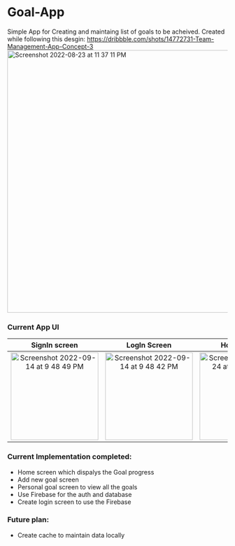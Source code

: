 # Goal-App
Simple App for Creating and maintaing list of goals to be acheived. Created while following this desgin: https://dribbble.com/shots/14772731-Team-Management-App-Concept-3
<img width="600" alt="Screenshot 2022-08-23 at 11 37 11 PM" src="https://user-images.githubusercontent.com/38658113/186232476-b23621c1-f398-4f37-b55f-94ad727ef589.png">

### Current App UI

SignIn screen   | LogIn Screen             | Home screen             |  Personal goal screen | Add new goal screen             |  Alert message    |    
:-------------------------:|:-------------------------:|:-------------------------:|:-------------------------:|:-------------------------:|:-------------------------:
<img width="200" alt="Screenshot 2022-09-14 at 9 48 49 PM" src="https://user-images.githubusercontent.com/38658113/190208881-2b2e0a16-f942-41db-bebf-03ce59414a5b.png"> | <img width="200" alt="Screenshot 2022-09-14 at 9 48 42 PM" src="https://user-images.githubusercontent.com/38658113/190208857-ca712eae-7132-4d75-a76c-11096bd271de.png"> | <img width="200" alt="Screenshot 2022-08-24 at 11 00 16 PM" src="https://user-images.githubusercontent.com/38658113/186485147-4e3a8b48-dfdd-4951-a1fc-4f145a79a1f8.png"> | <img width="200" alt="Screenshot 2022-08-24 at 10 42 17 PM" src="https://user-images.githubusercontent.com/38658113/186485247-a9d82f86-006d-4276-9f94-b6a854ffe2c0.png"> | <img width="200" alt="Screenshot 2022-08-24 at 11 05 55 PM" src="https://user-images.githubusercontent.com/38658113/186486096-6bc9eee7-7799-4e2e-ad0c-7539a248948e.png"> | <img width="200" alt="Screenshot 2022-08-24 at 11 06 01 PM" src="https://user-images.githubusercontent.com/38658113/186486109-9574b95c-0ac4-4d7d-9b16-a8e8197eab88.png">   

### Current Implementation completed:
- Home screen which dispalys the Goal progress
- Add new goal screen
- Personal goal screen to view all the goals
- Use Firebase for the auth and database
- Create login screen to use the Firebase

### Future plan:
- Create cache to maintain data locally

